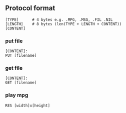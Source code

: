## Protocol format

```
[TYPE]      # 4 bytes e.g. .MPG, .MSG, .FIL .NIL
[LENGTH]    # 8 bytes (len(TYPE + LENGTH + CONTENT))
[CONTENT]
```

### put file
```
[CONTENT]:
PUT [filename]
```

### get file
```
[CONTENT]:
GET [filename]
```

### play mpg
```
RES [width]x[height]
```
